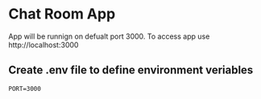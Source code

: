 # Chat Room App
App will be runnign on defualt port 3000.
To access app use http://localhost:3000

## Create .env file to define environment veriables
```
PORT=3000
```
